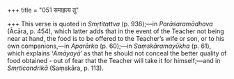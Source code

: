 +++
title = "051 समाहृत्य तु"

+++
This verse is quoted in *Smṛtitattva* (p. 936);—in *Parāśaramādhava*
(Ācāra, p. 454), which latter adds that in the event of the Teacher not
being near at hand, the food is to be offered to the Teacher’s wife or
son, or to his own companions,—in *Aparārka* (p. 60);—in
*Saṃskāramayūkha* (p. 61), which explains ‘*Amāyayā*’ as that he should
not conceal the better quality of food obtained - out of fear that the
Teacher will take it for himself;—and in *Smṛticandrikā* (Saṃskāra, p.
113).


